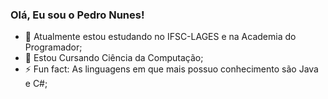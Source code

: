 ### Olá, Eu sou o Pedro Nunes!

- 🔭 Atualmente estou estudando no IFSC-LAGES e na Academia do Programador;
- 🌱 Estou Cursando Ciência da Computação;
- ⚡ Fun fact: As linguagens em que mais possuo conhecimento são Java e C#;
